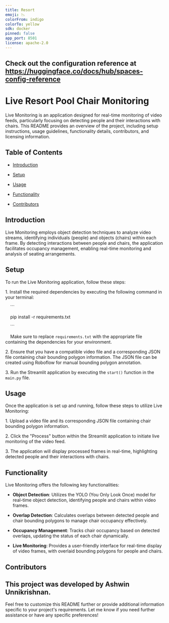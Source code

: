 ```yaml
---
title: Resort
emoji: 📉
colorFrom: indigo
colorTo: yellow
sdk: docker
pinned: false
app_port: 8501
license: apache-2.0
---
```


Check out the configuration reference at https://huggingface.co/docs/hub/spaces-config-reference
---

# Live Resort Pool Chair Monitoring

Live Monitoring is an application designed for real-time monitoring of video feeds, particularly focusing on detecting people and their interactions with chairs. This README provides an overview of the project, including setup instructions, usage guidelines, functionality details, contributors, and licensing information.

## Table of Contents

- [Introduction](#introduction)

- [Setup](#setup)

- [Usage](#usage)

- [Functionality](#functionality)

- [Contributors](#contributors)

## Introduction

Live Monitoring employs object detection techniques to analyze video streams, identifying individuals (people) and objects (chairs) within each frame. By detecting interactions between people and chairs, the application facilitates occupancy management, enabling real-time monitoring and analysis of seating arrangements.

## Setup

To run the Live Monitoring application, follow these steps:

1\. Install the required dependencies by executing the following command in your terminal:

    ```

    pip install -r requirements.txt

    ```

    Make sure to replace `requirements.txt` with the appropriate file containing the dependencies for your environment.

2\. Ensure that you have a compatible video file and a corresponding JSON file containing chair bounding polygon information. The JSON file can be created using Roboflow for manual bounding polygon annotation.

3\. Run the Streamlit application by executing the `start()` function in the `main.py` file.

## Usage

Once the application is set up and running, follow these steps to utilize Live Monitoring:

1\. Upload a video file and its corresponding JSON file containing chair bounding polygon information.

2\. Click the "Process" button within the Streamlit application to initiate live monitoring of the video feed.

3\. The application will display processed frames in real-time, highlighting detected people and their interactions with chairs.

## Functionality

Live Monitoring offers the following key functionalities:

- **Object Detection**: Utilizes the YOLO (You Only Look Once) model for real-time object detection, identifying people and chairs within video frames.

- **Overlap Detection**: Calculates overlaps between detected people and chair bounding polygons to manage chair occupancy effectively.

- **Occupancy Management**: Tracks chair occupancy based on detected overlaps, updating the status of each chair dynamically.

- **Live Monitoring**: Provides a user-friendly interface for real-time display of video frames, with overlaid bounding polygons for people and chairs.

## Contributors

This project was developed by Ashwin Unnikrishnan.
---

Feel free to customize this README further or provide additional information specific to your project's requirements. Let me know if you need further assistance or have any specific preferences!
